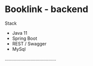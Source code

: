 # Booklink - backend

Stack
- Java 11
- Spring Boot
- REST / Swagger
- MySql

........................................
